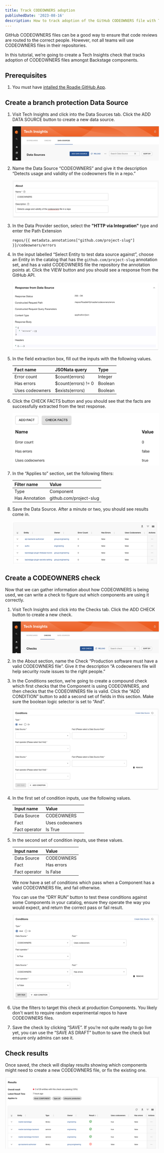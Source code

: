 ```yaml
---
title: Track CODEOWNERS adoption
publishedDate: '2023-08-16'
description: How to track adoption of the GitHub CODEOWNERS file with Tech Insights.
---
```


GitHub CODEOWNERS files can be a good way to ensure that code reviews are routed to the correct people. However, not all teams will use CODEOWNERS files in their repositories.

In this tutorial, we’re going to create a Tech Insights check that tracks adoption of CODEOWNERS files amongst Backstage components.

## Prerequisites

1. You must have [intalled the Roadie GitHub App](../../getting-started/install-github-app/).

## Create a branch protection Data Source



1. Visit Tech Insights and click into the Data Sources tab. Click the ADD DATA SOURCE button to create a new data source.

    ![a button on a web interface](../track-docker-base-image-migration/add-ds-button.png)

2. Name the Data Source “CODEOWNERS” and give it the description “Detects usage and validity of the codeowners file in a repo.”
    
    ![about.png](./about.png)
    
3. In the Data Provider section, select the **"HTTP via Integration"** type and enter the Path Extension
    
    ```
    repos/{{ metadata.annotations["github.com/project-slug"] }}/codeowners/errors
    ```
    
4. In the input labelled “Select Entity to test data source against”, choose an Entity in the catalog that has the `github.com/project-slug` annotation set, and has a valid CODEOWNERS file the repository the annotation points at. Click the VIEW button and you should see a response from the GitHub API.
    
    ![response.png](./response.png)
    
5. In the field extraction box, fill out the inputs with the following values.
    
    
    | Fact name | JSONata query | Type |
    | --- | --- | --- |
    | Error count | $count(errors) | Integer |
    | Has errors | $count(errors) != 0 | Boolean |
    | Uses codeowners | $exists(errors) | Boolean |

6. Click the CHECK FACTS button and you should see that the facts are successfully extracted from the test response.
    
    ![extraction.png](./extraction.png)
    
7. In the “Applies to” section, set the following filters:
    
    | Filter name | Value |
    | --- | --- |
    | Type | Component |
    | Has Annotation | github.com/project-slug |

8. Save the Data Source. After a minute or two, you should see results come in.
    
    ![results.png](./results.png)
    

## Create a CODEOWNERS check

Now that we can gather information about how CODEOWNERS is being used, we can write a check to figure out which components are using it correctly.

1. Visit Tech Insights and click into the Checks tab. Click the ADD CHECK button to create a new check.

    ![](../track-docker-base-image-migration/add-check-button.png)

2. In the About section, name the Check “Production software must have a valid CODEOWNERS file”. Give it the description “A codeowners file will help security route issues to the right people.”

3. In the Conditions section, we’re going to create a compound check which first checks that the Component is using CODEOWNERS, and then checks that the CODEOWNERS file is valid. Click the “ADD CONDITION” button to add a second set of fields in this section. Make sure the boolean logic selector is set to “And”.

    ![](./check-conditions-empty.png)

5. In the first set of condition inputs, use the following values.
    
    
    | Input name | Value |
    | --- | --- |
    | Data Source | CODEOWNERS |
    | Fact | Uses codeowners |
    | Fact operator | Is True |

6. In the second set of condition inputs, use these values.
    
    
    | Input name | Value |
    | --- | --- |
    | Data Source | CODEOWNERS |
    | Fact | Has errors |
    | Fact operator | Is False |
    
    We now have a set of conditions which pass when a Component has a valid CODEOWNERS file, and fail otherwise.
    
    You can use the “DRY RUN” button to test these conditions against some Components in your catalog, ensure they operate the way you would expect, and return the correct pass or fail result.
    
    ![compoind-conditions.png](./compoind-conditions.png)
    
7. Use the filters to target this check at production Components. You likely don't want to require random experimental repos to have CODEOWNERS files.
8. Save the check by clicking “SAVE”. If you’re not quite ready to go live yet, you can use the “SAVE AS DRAFT” button to save the check but ensure only admins can see it.

## Check results

Once saved, the check will display results showing which components might need to create a new CODEOWNERS file, or fix the existing one.

![](./check-results.png)
